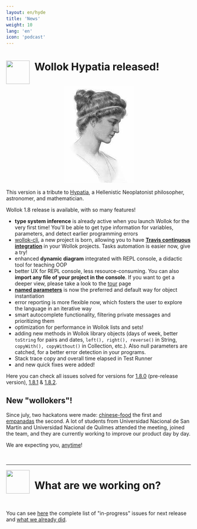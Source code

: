 ```yaml
---
layout: en/hyde
title: 'News'
weight: 10
lang: 'en'
icon: 'podcast'
---
```



<div class="container">
<img src="/images/news.png" height="64" width="64" align="left"/>
<h1>&nbsp;&nbsp;Wollok Hypatia released!</h1>
<br>
</div>

<div class="container" style="text-align: center; margin-bottom: 1em;">
    <img src="/images/news/hypatia.jpg"/>
</div>

This version is a tribute to [Hypatia](https://en.wikipedia.org/wiki/Hypatia), a Hellenistic Neoplatonist philosopher, astronomer, and mathematician.

Wollok 1.8 release is available, with so many features!

- **type system inference** is already active when you launch Wollok for the very first time! You'll be able to get type information for variables, parameters, and detect earlier programming errors
- [wollok-cli](https://github.com/uqbar-project/wollok-cli), a new project is born, allowing you to have [**Travis continuous integration**](../documentacion/apuntes#integracion-con-travis) in your Wollok projects. Tasks automation is easier now, give a try!
- enhanced **dynamic diagram** integrated with REPL console, a didactic tool for teaching OOP
- better UX for REPL console, less resource-consuming. You can also **import any file of your project in the console**. If you want to get a deeper view, please take a look to the [tour](../tour) page
- [**named parameters**](https://docs.google.com/document/d/11c9l3sqgUIFDx1J_ULCSS86faMQXAyOV3uesg-nwaSY/edit#heading=h.vj2ax6a4f7xh) is now the preferred and default way for object instantiation
- error reporting is more flexible now, which fosters the user to explore the language in an iterative way
- smart autocomplete functionality, filtering private messages and prioritizing them
- optimization for performance in Wollok lists and sets!
- adding new methods in Wollok library objects (days of week, better `toString` for pairs and dates, `left(), right(), reverse()` in String, `copyWith(), copyWithout()` in Collection, etc.). Also null parameters are catched, for a better error detection in your programs.
- Stack trace copy and overall time elapsed in Test Runner
- and new quick fixes were added!

Here you can check all issues solved for versions for [1.8.0](https://github.com/uqbar-project/wollok/milestone/26?closed=1) (pre-release version), [1.8.1](https://github.com/uqbar-project/wollok/milestone/28?closed=1) & [1.8.2](https://github.com/uqbar-project/wollok/milestone/29?closed=1).

## New "wollokers"!

Since july, two hackatons were made: [chinese-food](https://twitter.com/wollokLang/status/1150785337108680704) the first and [empanadas](https://twitter.com/wollokLang/status/1156572239241863169) the second. A lot of students from Universidad Nacional de San Martín and Universidad Nacional de Quilmes attended the meeting, joined the team, and they are currently working to improve our product day by day.

We are expecting you, [anytime](../comunidad)!

<div class="container">
<br>
<hr>
<img src="/images/bug.png" height="64" width="64" align="left"/>
<h1>&nbsp;&nbsp;What are we working on?</h1>
<br/>
</div>

You can see [here](https://github.com/uqbar-project/wollok/milestone/25) the complete list of "in-progress" issues for next release and [what we already did](https://github.com/uqbar-project/wollok/milestone/25?closed=1).

